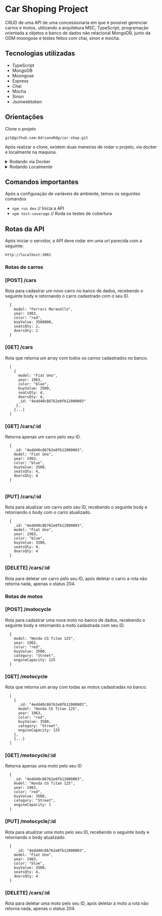 # Car Shoping Project

CRUD de uma API de uma concessionaria em que é possivel gerenciar carros e motos, utilizando a arquitetura MSC, TypeScript, programação orientada a objetos e banco de dados não relacional MongoDB, junto da ODM moongose e testes feitos com chai, sinon e mocha.

## Tecnologias utilizadas

- TypeScript
- MongoDB
- Moongose
- Express
- Chai
- Mocha
- Sinon
- Jsonwebtoken

## Orientações

Clone o projeto

    git@github.com:AdrianoRdg/car-shop.git


Após realizar o clone, existem duas maneiras de rodar o projeto, via docker e localmente na maquina.

<details close>
    <summary>Rodando via Docker</summary>
    <br>
    
1. Suba o container

    `docker-compose up -d --build`

2. Abra o terminal do container

    `docker exec -it blogs_api bash`

3. Instale as dependências

    `npm install` 
    
</details>

<details close>
    <summary>Rodando Localmente</summary>
    <br>
    
1. Instale as dependências

    `npm install`
  
</details>


## Comandos importantes

Após a configuração de variáveis de ambiente, temos os seguintes comandos

- `npm run dev` // Inicia a API
- `npm test:coverage` // Roda os testes de cobertura

## Rotas da API

Após iniciar o servidor, a API deve rodar em uma url parecida com a seguinte: 

    http://localhost:3001


### Rotas de carros

### [POST] /cars

Rota para cadastrar um novo carro no banco de dados, recebendo o seguinte body e retornando o carro cadastrado com o seu ID.

```
  {
    model: "Ferrari Maranello",
    year: 1963,
    color: "red",
    buyValue: 3500000,
    seatsQty: 2,
    doorsQty: 2
  }
```

### [GET] /cars

Rota que retorna um array com todos os carros cadastrados no banco.

```
  [
    {
      model: "Fiat Uno",
      year: 1963,
      color: "blue",
      buyValue: 3500,
      seatsQty: 4,
      doorsQty: 4,
      _id: "4edd40c86762e0fb12000003"
     },
    {...}
  ]
```

### [GET] /cars/:id

Retorna apenas um carro pelo seu ID.

```
  {
    _id: "4edd40c86762e0fb12000003",
    model: "Fiat Uno",
    year: 1963,
    color: "blue",
    buyValue: 3500,
    seatsQty: 4,
    doorsQty: 4
  }
 
```

### [PUT] /cars/:id

Rota para atualizar um carro pelo seu ID, recebendo o seguinte body e retornando o body com o carro atualizado.

```
  {
    _id: "4edd40c86762e0fb12000003",
    model: "Fiat Uno",
    year: 1963,
    color: "blue",
    buyValue: 3500,
    seatsQty: 4,
    doorsQty: 4
  }
```

### [DELETE] /cars/:id

Rota para deletar um carro pelo seu ID, após deletar o carro a rota não retorna nada, apenas o status 204.

### Rotas de motos

### [POST] /motocycle

Rota para cadastrar uma nova moto no banco de dados, recebendo o seguinte body e retornando a moto cadastrada com seu ID.

```
  {
    model: "Honda CG Titan 125",
    year: 1963,
    color: "red",
    buyValue: 3500,
    category: "Street",
    engineCapacity: 125
  }
```

### [GET] /motocycle

Rota que retorna um array com todas as motos cadastradas no banco.

```
  [
    {
      _id: "4edd40c86762e0fb12000003",
      model: "Honda CG Titan 125",
      year: 1963,
      color: "red",
      buyValue: 3500,
      category: "Street",
      engineCapacity: 125
    },
    {...}
  ]
```

### [GET] /motocycle/:id

Retorna apenas uma moto pelo seu ID

```
  {
    _id: "4edd40c86762e0fb12000003",
    model: "Honda CG Titan 125",
    year: 1963,
    color: "red",
    buyValue: 3500,
    category: "Street",
    engineCapacity: 1
  }  
```

### [PUT] /motocycle/:id

Rota para atualizar uma moto pelo seu ID, recebendo o seguinte body e retornando o body atualizado.

```
  {
     _id: "4edd40c86762e0fb12000003",
    model: "Fiat Uno",
    year: 1963,
    color: "blue",
    buyValue: 3500,
    seatsQty: 4,
    doorsQty: 4
  }
```

### [DELETE] /cars/:id

Rota para deletar uma moto pelo seu ID, após deletar a moto a rota não retorna nada, apenas o status 204.
